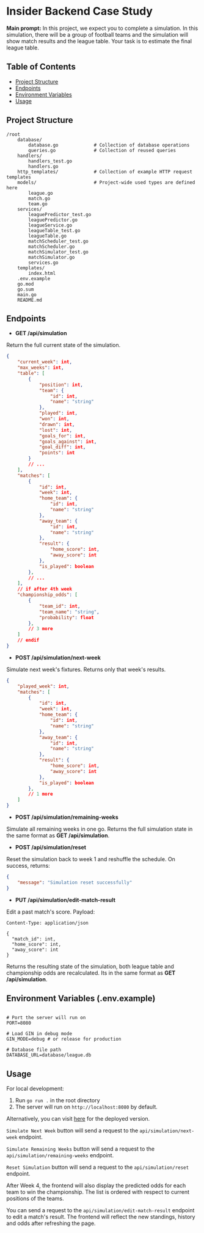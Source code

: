 # Insider Backend Case Study

**Main prompt:** In this project, we expect you to complete a simulation. In this simulation, there will be a group of
football teams and the simulation will show match results and the league table. Your task is to
estimate the final league table.

## Table of Contents

- [Project Structure](#project-structure)
- [Endpoints](#endpoints)
- [Environment Variables](#environment-variables)
- [Usage](#usage)

## Project Structure

```
/root
    database/
        database.go             # Collection of database operations
        queries.go              # Collection of reused queries
    handlers/
        handlers_test.go
        handlers.go
    http_templates/             # Collection of example HTTP request templates
    models/                     # Project-wide used types are defined here
        league.go
        match.go
        team.go
    services/
        leaguePredictor_test.go
        leaguePredictor.go
        leagueService.go
        leagueTable_test.go
        leagueTable.go
        matchScheduler_test.go
        matchScheduler.go
        matchSimulator_test.go
        matchSimulator.go
        services.go
    templates/
        index.html
    .env.example
    go.mod
    go.sum
    main.go
    README.md
```

## Endpoints

- **GET /api/simulation**

Return the full current state of the simulation.

```json
{
    "current_week": int,
    "max_weeks": int,
    "table": [
        {
            "position": int,
            "team": {
                "id": int,
                "name": "string"
            },
            "played": int,
            "won": int,
            "drawn": int,
            "lost": int,
            "goals_for": int,
            "goals_against": int,
            "goal_diff": int,
            "points": int
        }
        // ...
    ],
    "matches": [
        {
            "id": int,
            "week": int,
            "home_team": {
                "id": int,
                "name": "string"
            },
            "away_team": {
                "id": int,
                "name": "string"
            },
            "result": {
                "home_score": int,
                "away_score": int
            },
            "is_played": boolean
        },
        // ...
    ],
    // if after 4th week
    "championship_odds": [
        {
            "team_id": int,
            "team_name": "string",
            "probability": float
        },
        // 3 more
    ]
    // endif
}
```

- **POST /api/simulation/next-week**

Simulate next week's fixtures. Returns only that week's results.

```json
{
    "played_week": int,
    "matches": [
        {
            "id": int,
            "week": int,
            "home_team": {
                "id": int,
                "name": "string"
            },
            "away_team": {
                "id": int,
                "name": "string"
            },
            "result": {
                "home_score": int,
                "away_score": int
            },
            "is_played": boolean
        },
        // 1 more
    ]
}
```

- **POST /api/simulation/remaining-weeks**

Simulate all remaining weeks in one go. Returns the full simulation state in the same format as **GET /api/simulation**.

- **POST /api/simulation/reset**

Reset the simulation back to week 1 and reshuffle the schedule. On success, returns:

```json
{
    "message": "Simulation reset successfully"
}
```

- **PUT /api/simulation/edit-match-result**

Edit a past match's score. Payload:

```http
Content-Type: application/json

{
  "match_id": int,
  "home_score": int,
  "away_score": int
}
```

Returns the resulting state of the simulation, both league table and championship odds are recalculated. Its in the same format as **GET /api/simulation**.

## Environment Variables (.env.example)

```env

# Port the server will run on
PORT=8080

# Load GIN in debug mode
GIN_MODE=debug # or release for production

# Database file path
DATABASE_URL=database/league.db

```

## Usage

For local development:
1. Run `go run .` in the root directory
2. The server will run on `http://localhost:8080` by default.

Alternatively, you can visit [here](https://insider-backend-case.onrender.com/) for the deployed version.


`Simulate Next Week` button will send a request to the `api/simulation/next-week` endpoint.

`Simulate Remaining Weeks` button will send a request to the `api/simulation/remaining-weeks` endpoint.

`Reset Simulation` button will send a request to the `api/simulation/reset` endpoint.

After Week 4, the frontend will also display the predicted odds for each team to win the championship. The list is ordered with respect to current positions of the teams.

You can send a request to the `api/simulation/edit-match-result` endpoint to edit a match's result. The frontend will reflect the new standings, history and odds after refreshing the page.
